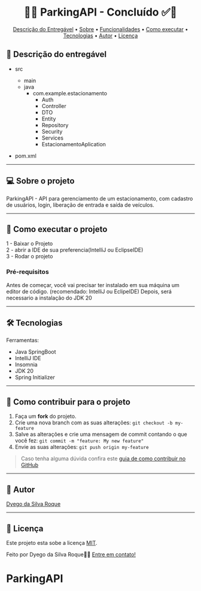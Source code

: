 <h1 align="center"> 
	  🚀✅ ParkingAPI - Concluído ✅🚀
</h1>

<p align="center">
 <a href="#-Descrição-do-entregável">Descrição do Entregável</a> •
 <a href="#-sobre-o-projeto">Sobre</a> •
 <a href="#-funcionalidades">Funcionalidades</a> •
 <a href="#-como-executar-o-projeto">Como executar</a> • 
 <a href="#-tecnologias">Tecnologias</a> • 
 <a href="#-autor">Autor</a> • 
 <a href="#user-content--licença">Licença</a>
</p>

## 📄 Descrição do entregável

- src
	- main
    - java
      - com.example.estacionamento
        - Auth
        - Controller
        - DTO
        - Entity
        - Repository
        - Security
        - Services
        - EstacionamentoAplication

- pom.xml

  
---


## 💻 Sobre o projeto

ParkingAPI - API para gerenciamento de um estacionamento, com cadastro de usuários, login, liberação de entrada e saída de veículos. 

---

<!-- ---------------------------------------------------------------------- -->

<!-- MODELO DE COMO EXECUTAR O PROJETO -->
## 🚀 Como executar o projeto

1 - Baixar o Projeto <br>
2 - abrir a IDE de sua preferencia(IntelliJ ou EclipseIDE)<br>
3 - Rodar o projeto

### Pré-requisitos

Antes de começar, você vai precisar ter instalado em sua máquina um editor de código. (recomendado: IntelliJ ou EclipeIDE)
Depois, será necessario a instalação do JDK 20

---

## 🛠 Tecnologias

Ferramentas:
- Java SpringBoot
- IntelliJ IDE
- Insomnia
- JDK 20
- Spring Initializer

---

<!-- ---------------------------------------------------------------------- -->

<!-- MODELO DE COMO CONTRIBUIR PARA O PROJETO -->
## 💪 Como contribuir para o projeto

1. Faça um **fork** do projeto.
2. Crie uma nova branch com as suas alterações: `git checkout -b my-feature`
3. Salve as alterações e crie uma mensagem de commit contando o que você fez: `git commit -m "feature: My new feature"`
4. Envie as suas alterações: `git push origin my-feature`
> Caso tenha alguma dúvida confira este [guia de como contribuir no GitHub](./CONTRIBUTING.md)

---

<!-- ---------------------------------------------------------------------- -->

<!-- MODELO DE AUTOR-->
## 🦸 Autor

<a href="https://www.linkedin.com/in/dyego-roque-6101a6180">
Dyego da Silva Roque</a>
 <br />

---

<!-- ---------------------------------------------------------------------- -->

<!-- MODELO DE LICENÇA -->
## 📝 Licença

Este projeto esta sobe a licença [MIT](./LICENSE).

Feito por Dyego da Silva Roque👋🏽 [Entre em contato!]([https://www.linkedin.com/in/dyego-roque-6101a6180])

# ParkingAPI

